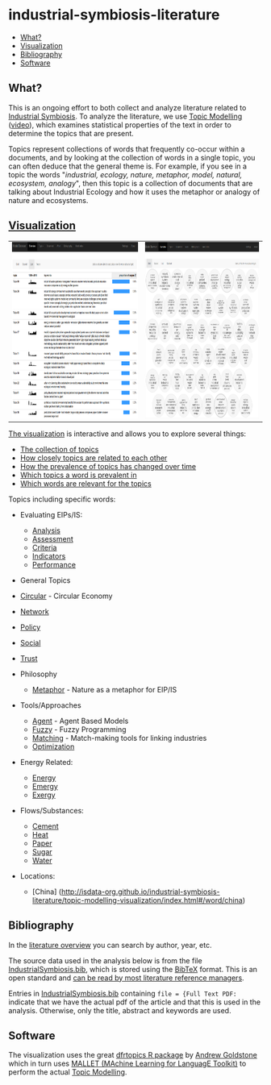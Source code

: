 # industrial-symbiosis-literature

- [What?](#what)
- [Visualization](#visualization)
- [Bibliography](#bibliography)
- [Software](#software)

## What?

This is an ongoing effort to both collect and analyze literature related to [Industrial Symbiosis](https://en.wikipedia.org/wiki/Industrial_symbiosis).  To analyze the literature, we use [Topic Modelling](https://en.wikipedia.org/wiki/Topic_model) ([video](https://www.youtube.com/watch?v=5mkJcxTK1sQ)), which examines statistical properties of the text in order to determine the topics that are present.  

Topics represent collections of words that frequently co-occur within a documents, and by looking at the collection of words in a single topic, you can often deduce that the general theme is.  For example, if you see in a topic the words "*industrial, ecology, nature, metaphor, model, natural, ecosystem, analogy*", then this topic is a collection of documents that are talking about Industrial Ecology and how it uses the metaphor or analogy of nature and ecosystems.

## [Visualization](http://isdata-org.github.io/industrial-symbiosis-literature/topic-modelling-visualization/index.html)

<table><tr><td>
<a href="http://isdata-org.github.io/industrial-symbiosis-literature/topic-modelling-visualization/index.html#/model/list" target="_blank"><img src="https://github.com/isdata-org/industrial-symbiosis-literature/raw/master/images/TopicModelling.png" height="350"></a>
</td><td>
<a href="http://isdata-org.github.io/industrial-symbiosis-literature/topic-modelling-visualization/index.html#/model/grid" target="_blank"><img src="https://github.com/isdata-org/industrial-symbiosis-literature/raw/master/images/TopicModelling2.png" height="350"></a>
</td></tr></table>

[The visualization](http://isdata-org.github.io/industrial-symbiosis-literature/topic-modelling-visualization/index.html) is interactive and allows you to explore several things:

* [The collection of topics](http://isdata-org.github.io/industrial-symbiosis-literature/topic-modelling-visualization/index.html#/model/grid)
* [How closely topics are related to each other](http://isdata-org.github.io/industrial-symbiosis-literature/topic-modelling-visualization/index.html#/model/scaled)
* [How the prevalence of topics has changed over time](http://isdata-org.github.io/industrial-symbiosis-literature/topic-modelling-visualization/index.html#/model/list)
* [Which topics a word is prevalent in](http://isdata-org.github.io/industrial-symbiosis-literature/topic-modelling-visualization/index.html#/word/eip)
* [Which words are relevant for the topics](http://isdata-org.github.io/industrial-symbiosis-literature/topic-modelling-visualization/index.html#/words)

Topics including specific words:

* Evaluating EIPs/IS:
  * [Analysis](http://isdata-org.github.io/industrial-symbiosis-literature/topic-modelling-visualization/index.html#/word/analysis)
  * [Assessment](
http://isdata-org.github.io/industrial-symbiosis-literature/topic-modelling-visualization/index.html#/word/assessment)
  * [Criteria](http://isdata-org.github.io/industrial-symbiosis-literature/topic-modelling-visualization/index.html#/word/criteria)
  * [Indicators](http://isdata-org.github.io/industrial-symbiosis-literature/topic-modelling-visualization/index.html#/word/indicators)
  * [Performance](http://isdata-org.github.io/industrial-symbiosis-literature/topic-modelling-visualization/index.html#/word/performance)

* General Topics
 * [Circular](http://isdata-org.github.io/industrial-symbiosis-literature/topic-modelling-visualization/index.html#/word/circular) - Circular Economy
 * [Network](http://isdata-org.github.io/industrial-symbiosis-literature/topic-modelling-visualization/index.html#/word/network)
 * [Policy](http://isdata-org.github.io/industrial-symbiosis-literature/topic-modelling-visualization/index.html#/word/policy) 
 * [Social](http://isdata-org.github.io/industrial-symbiosis-literature/topic-modelling-visualization/index.html#/word/social)
 * [Trust](http://isdata-org.github.io/industrial-symbiosis-literature/topic-modelling-visualization/index.html#/word/trust)

* Philosophy
  * [Metaphor](http://isdata-org.github.io/industrial-symbiosis-literature/topic-modelling-visualization/index.html#/word/metaphor) - Nature as a metaphor for EIP/IS

* Tools/Approaches
  * [Agent](http://isdata-org.github.io/industrial-symbiosis-literature/topic-modelling-visualization/index.html#/word/agent) - Agent Based Models
  * [Fuzzy](http://isdata-org.github.io/industrial-symbiosis-literature/topic-modelling-visualization/index.html#/word/fuzzy) - Fuzzy Programming
  * [Matching](http://isdata-org.github.io/industrial-symbiosis-literature/topic-modelling-visualization/index.html#/word/matching) - Match-making tools for linking industries
  * [Optimization](http://isdata-org.github.io/industrial-symbiosis-literature/topic-modelling-visualization/index.html#/word/optimization)

* Energy Related:
  * [Energy](http://isdata-org.github.io/industrial-symbiosis-literature/topic-modelling-visualization/index.html#/word/energy)
  * [Emergy](http://isdata-org.github.io/industrial-symbiosis-literature/topic-modelling-visualization/index.html#/word/emergy)
  * [Exergy](http://isdata-org.github.io/industrial-symbiosis-literature/topic-modelling-visualization/index.html#/word/emergy)

* Flows/Substances:
  * [Cement](http://isdata-org.github.io/industrial-symbiosis-literature/topic-modelling-visualization/index.html#/word/cement)
  * [Heat](http://isdata-org.github.io/industrial-symbiosis-literature/topic-modelling-visualization/index.html#/word/heat)
  * [Paper](http://isdata-org.github.io/industrial-symbiosis-literature/topic-modelling-visualization/index.html#/word/paper)
  * [Sugar](http://isdata-org.github.io/industrial-symbiosis-literature/topic-modelling-visualization/index.html#/word/sugar)
  * [Water](http://isdata-org.github.io/industrial-symbiosis-literature/topic-modelling-visualization/index.html#/word/water)

* Locations:
  * [China] (http://isdata-org.github.io/industrial-symbiosis-literature/topic-modelling-visualization/index.html#/word/china)

## Bibliography

In the [literature overview](http://isdata-org.github.io/industrial-symbiosis-literature/topic-modelling-visualization/index.html#/bib) you can search by author, year, etc.

The source data used in the analysis below is from the file [IndustrialSymbiosis.bib](IndustrialSymbiosis.bib), which is stored using the [BibTeX](https://en.wikipedia.org/wiki/BibTeX) format.  This is an open standard and [can be read by most literature reference managers](https://en.wikipedia.org/wiki/Comparison_of_reference_management_software#Import_file_formats).

Entries in [IndustrialSymbiosis.bib](IndustrialSymbiosis.bib) containing `file = {Full Text PDF:` indicate that we have the actual pdf of the article and that this is used in the analysis.  Otherwise, only the title, abstract and keywords are used.

## Software

The visualization uses the great [dfrtopics R package](https://github.com/agoldst/dfrtopics) by [Andrew Goldstone](https://andrewgoldstone.com/) which in turn uses [MALLET (MAchine Learning for LanguagE Toolkit)](http://mallet.cs.umass.edu/) to perform the actual [Topic Modelling](https://en.wikipedia.org/wiki/Topic_model).
